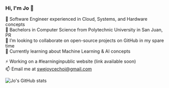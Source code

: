 <!--Level 1: Simple bio and stats -->

### Hi, I'm Jo 👋

<!--
**swejoycechoi/swejoycechoi** is a ✨ _special_ ✨ repository because its `README.md` (this file) appears on your GitHub profile.
-->

🔭 Software Engineer experienced in Cloud, Systems, and Hardware concepts<br/>
🌱 Bachelors in Computer Science from Polytechnic University in San Juan, PR<br/>
👯 I’m looking to collaborate on open-source projects on GitHub in my spare time<br/>
💬 Currently learning about Machine Learning & AI concepts<br/>

⚡ Working on a #learninginpublic website (link available soon)<br/>
📫 Email me at swejoycechoi@gmail.com<br/>


![Jo's GitHub stats](https://github-readme-stats.vercel.app/api?username=swejoycechoi&show_icons=true&theme=cobalt)
